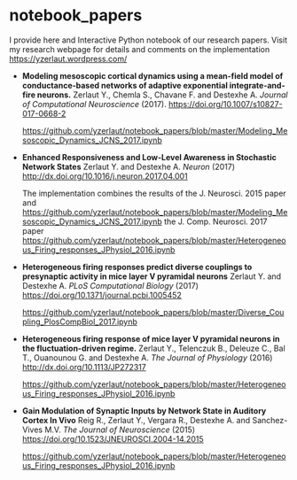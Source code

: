 # notebook_papers

I provide here and Interactive Python notebook of our research papers. Visit my research webpage for details and comments on the implementation https://yzerlaut.wordpress.com/

- **Modeling mesoscopic cortical dynamics using a mean-field model of conductance-based networks of adaptive exponential integrate-and-fire neurons.** Zerlaut Y., Chemla S., Chavane F. and Destexhe A. _Journal of Computational Neuroscience_ (2017). https://doi.org/10.1007/s10827-017-0668-2  

   https://github.com/yzerlaut/notebook_papers/blob/master/Modeling_Mesoscopic_Dynamics_JCNS_2017.ipynb

- **Enhanced Responsiveness and Low-Level Awareness in Stochastic Network States** Zerlaut Y. and Destexhe A. _Neuron_ (2017) http://dx.doi.org/10.1016/j.neuron.2017.04.001

  The implementation combines the results of the J. Neurosci. 2015 paper and 
  https://github.com/yzerlaut/notebook_papers/blob/master/Modeling_Mesoscopic_Dynamics_JCNS_2017.ipynb
  the J. Comp. Neurosci. 2017 paper
  https://github.com/yzerlaut/notebook_papers/blob/master/Heterogeneous_Firing_responses_JPhysiol_2016.ipynb
  
- **Heterogeneous firing responses predict diverse couplings to presynaptic activity in mice layer V pyramidal neurons** Zerlaut Y. and Destexhe A. _PLoS Computational Biology_ (2017) https://doi.org/10.1371/journal.pcbi.1005452

  https://github.com/yzerlaut/notebook_papers/blob/master/Diverse_Coupling_PlosCompBiol_2017.ipynb
  
- **Heterogeneous firing response of mice layer V pyramidal neurons in the fluctuation-driven regime.** Zerlaut Y., Telenczuk B., Deleuze C., Bal T., Ouanounou G. and Destexhe A. _The Journal of Physiology_ (2016) http://dx.doi.org/10.1113/JP272317

  https://github.com/yzerlaut/notebook_papers/blob/master/Heterogeneous_Firing_responses_JPhysiol_2016.ipynb
  
- **Gain Modulation of Synaptic Inputs by Network State in Auditory Cortex In Vivo** Reig R., Zerlaut Y., Vergara R., Destexhe A. and Sanchez-Vives M.V. _The Journal of Neuroscience_ (2015) https://doi.org/10.1523/JNEUROSCI.2004-14.2015 

  https://github.com/yzerlaut/notebook_papers/blob/master/Heterogeneous_Firing_responses_JPhysiol_2016.ipynb
